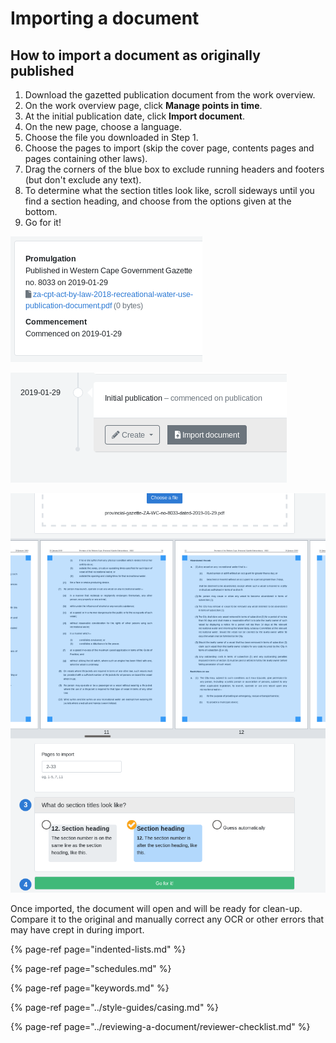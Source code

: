 # Importing a document

## How to import a document as originally published

1. Download the gazetted publication document from the work overview.
2. On the work overview page, click **Manage points in time**.
3. At the initial publication date, click **Import document**.
4. On the new page, choose a language.
5. Choose the file you downloaded in Step 1.
6. Choose the pages to import \(skip the cover page, contents pages and pages containing other laws\).
7. Drag the corners of the blue box to exclude running headers and footers \(but don't exclude any text\).
8. To determine what the section titles look like, scroll sideways until you find a section heading, and choose from the options given at the bottom.
9. Go for it!

![The gazetted publication document](../.gitbook/assets/image%20%285%29.png)

![The initial publication date](../.gitbook/assets/image.png)

![Excluding running heads, choosing the correct section heading style](../.gitbook/assets/image%20%2814%29.png)

Once imported, the document will open and will be ready for clean-up. Compare it to the original and manually correct any OCR or other errors that may have crept in during import.

{% page-ref page="indented-lists.md" %}

{% page-ref page="schedules.md" %}

{% page-ref page="keywords.md" %}

{% page-ref page="../style-guides/casing.md" %}

{% page-ref page="../reviewing-a-document/reviewer-checklist.md" %}



